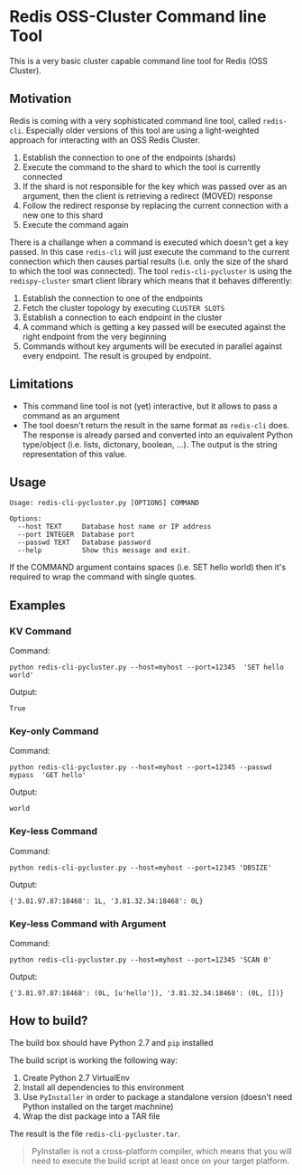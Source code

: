 #  Redis OSS-Cluster Command line Tool

This is a very basic cluster capable command line tool for Redis (OSS Cluster).

## Motivation

Redis is coming with a very sophisticated command line tool, called `redis-cli`. Especially older versions of this tool are using a light-weighted approach for interacting with an OSS Redis Cluster.

1. Establish the connection to one of the endpoints (shards)
2. Execute the command to the shard to which the tool is currently connected
3. If the shard is not responsible for the key which was passed over as an argument, then the client is retrieving a redirect (MOVED) response
4. Follow the redirect response by replacing the current connection with a new one to this shard
5. Execute the command again

There is a challange when a command is executed which doesn't get a key passed. In this case `redis-cli` will just execute the command to the current connection which then causes partial results (i.e. only the size of the shard to which the tool was connected). The tool `redis-cli-pycluster` is using the `redispy-cluster` smart client library which means that it behaves differently:

1. Establish the connection to one of the endpoints
2. Fetch the cluster topology by executing `CLUSTER SLOTS`
3. Establish a connection to each endpoint in the cluster
4. A command which is getting a key passed will be executed against the right endpoint from the very beginning
5. Commands without key arguments will be executed in parallel against every endpoint. The result is grouped by endpoint.


## Limitations

* This command line tool is not (yet) interactive, but it allows to pass a command as an argument
* The tool doesn't return the result in the same format as `redis-cli` does. The response is already parsed and converted into an equivalent Python type/object (i.e. lists, dictonary, boolean, ...). The output is the string representation of this value.


## Usage

```
Usage: redis-cli-pycluster.py [OPTIONS] COMMAND

Options:
  --host TEXT     Database host name or IP address
  --port INTEGER  Database port
  --passwd TEXT   Database password
  --help          Show this message and exit.
```

If the COMMAND argument contains spaces (i.e. SET hello world) then it's required to wrap the command with single quotes.

## Examples


### KV Command

Command:

```
python redis-cli-pycluster.py --host=myhost --port=12345  'SET hello world'
```

Output:

```
True
```

### Key-only Command

Command:

```
python redis-cli-pycluster.py --host=myhost --port=12345 --passwd mypass  'GET hello'
```

Output:

```
world
```

### Key-less Command

Command:

```
python redis-cli-pycluster.py --host=myhost --port=12345 'DBSIZE'
```

Output:

```
{'3.81.97.87:18468': 1L, '3.81.32.34:18468': 0L}
```

### Key-less Command with Argument

Command:

```
python redis-cli-pycluster.py --host=myhost --port=12345 'SCAN 0'
```

Output:

```
{'3.81.97.87:18468': (0L, [u'hello']), '3.81.32.34:18468': (0L, [])}
```

## How to build?

The build box should have Python 2.7 and `pip` installed

The build script is working the following way:

1. Create Python 2.7 VirtualEnv
2. Install all dependencies to this environment
3. Use `PyInstaller` in order to package a standalone version (doesn't need Python installed on the target machnine)
4. Wrap the dist package into a TAR file 

The result is the file `redis-cli-pycluster.tar`.

> PyInstaller is not a cross-platform compiler, which means that you will need to execute the build script at least once on your target platform.
